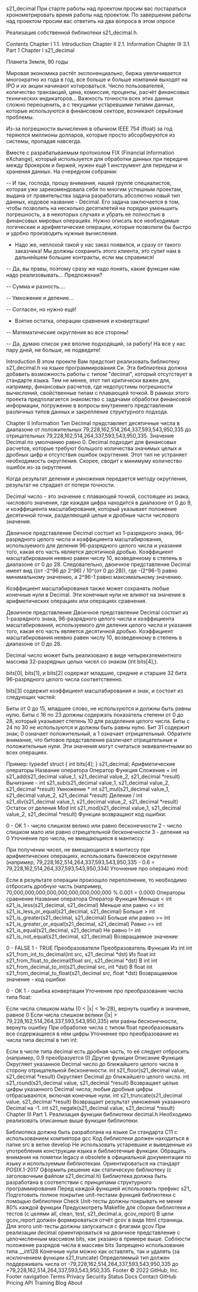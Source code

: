 s21_decimal
При старте работы над проектом просим вас постараться хронометрировать время работы над проектом. По завершении работы над проектом просим вас ответить на два вопроса в этом опросе

Реализация собственной библиотеки s21_decimal.h.

Contents
Chapter I
1.1. Introduction
Chapter II
2.1. Information
Chapter III
3.1. Part 1
Chapter I
s21_decimal

Планета Земля, 90 годы

Мировая экономика растёт экспоненциально, биржа увеличивается многократно из года в год, все больше и больше компаний выходят на IPO и их акции начинают котироваться. Число пользователей, количество транзакций, цена, комиссия, проценты, расчёт финансовых технических индикаторов... Важность точности всех этих данных сложно переоценить, а с текущими устаревшими типами данных, которые используются в финансовом секторе, возникают серьёзные проблемы.

Из-за погрешности вычисления в обычном IEEE 754 (float) за год теряются миллионы долларов, которые просто абсорбируются из системы, пропадая навсегда.

Вместе с разрабатываемым протоколом FIX (Financial Information eXchange), который используется для обработки данных при передаче между брокером и биржей, нужен ещё 1 инструмент для передачи и хранения данных.
На очередном собрании:

-- И так, господа, прошу внимания, нашей группе специалистов, которая уже зарекомендовала себя по многим успешным проектам, выдана от правительства задача разработать абсолютно новый тип данных, кодовое название - Decimal. Его задача заключается в том, чтобы позволить на несколько десятилетий на порядки уменьшить погрешность, а в некоторых случаях и убрать ее полностью в финансовых мировых операциях. Нужно описать все необходимые логические и арифметические операции, которые позволили бы быстро и удобно производить нужные вычисления.

- Надо же, неплохой такой у нас заказ появился, и сразу от такого заказчика! Мы должны сохранить этого клиента, это сулит нам в дальнейшем большие контракты, если мы справимся!

-- Да, вы правы, поэтому сразу же надо понять, какие функции нам надо реализовывать... Предложения?

-- Сумма и разность....

-- Умножение и деление...

-- Согласен, но нужно ещё!

- Взятие остатка, операции сравнения и конвертации!

-- Математические округления во все стороны!

-- Да, думаю список уже вполне подходящий, за работу! На все у нас пару дней, не больше, не подведите!

Introduction
В этом проекте Вам предстоит реализовать библиотеку s21_decimal.h на языке программирования Си. Эта библиотека должна добавить возможность работы с типом "decimal", который отсутствует в стандарте языка. Тем не менее, этот тип критически важен для, например, финансовых расчетов, где недопустимы погрешности вычислений, свойственные типам с плавающей точкой. В рамках этого проекта предполагается знакомство с задачами обработки финансовой информации, погружение в вопросы внутреннего представления различных типов данных и закрепление структурного подхода.

Chapter II
Information
Тип Decimal представляет десятичные числа в диапазоне от положительных 79,228,162,514,264,337,593,543,950,335 до отрицательных 79,228,162,514,264,337,593,543,950,335. Значение Decimal по умолчанию равно 0. Decimal подходит для финансовых расчетов, которые требуют большого количества значимых целых и дробных цифр и отсутствия ошибок округления. Этот тип не устраняет необходимость округления. Скорее, сводит к минимуму количество ошибок из-за округления.

Когда результат деления и умножения передается методу округления, результат не страдает от потери точности.

Decimal число - это значение с плавающей точкой, состоящее из знака, числового значения, где каждая цифра находится в диапазоне от 0 до 9, и коэффициента масштабирования, который указывает положение десятичной точки, разделяющей целые и дробные части числового значения.

Двоичное представление Decimal состоит из 1-разрядного знака, 96-разрядного целого числа и коэффициента масштабирования, используемого для деления 96-разрядного целого числа и указания того, какая его часть является десятичной дробью. Коэффициент масштабирования неявно равен числу 10, возведенному в степень в диапазоне от 0 до 28. Следовательно, двоичное представление Decimal имеет вид ((от -2^96 до 2^96) / 10^(от 0 до 28)), где -(2^96-1) равно минимальному значению, а 2^96-1 равно максимальному значению.

Коэффициент масштабирования также может сохранять любые конечные нули в Decimal. Эти конечные нули не влияют на значение в арифметических операциях или операциях сравнения.

Двоичное представление
Двоичное представление Decimal состоит из 1-разрядного знака, 96-разрядного целого числа и коэффициента масштабирования, используемого для деления целого числа и указания того, какая его часть является десятичной дробью. Коэффициент масштабирования неявно равен числу 10, возведенному в степень в диапазоне от 0 до 28.

Decimal число может быть реализовано в виде четырехэлементного массива 32-разрядных целых чисел со знаком (int bits[4];).

bits[0], bits[1], и bits[2] содержат младшие, средние и старшие 32 бита 96-разрядного целого числа соответственно.

bits[3] содержит коэффициент масштабирования и знак, и состоит из следующих частей:

Биты от 0 до 15, младшее слово, не используются и должны быть равны нулю.
Биты с 16 по 23 должны содержать показатель степени от 0 до 28, который указывает степень 10 для разделения целого числа.
Биты с 24 по 30 не используются и должны быть равны нулю.
Бит 31 содержит знак; 0 означает положительный, а 1 означает отрицательный.
Обратите внимание, что битовое представление различает отрицательные и положительные нули. Эти значения могут считаться эквивалентными во всех операциях.

Пример:
typedef struct 
{
    int bits[4];
} s21_decimal;
Арифметические операторы
Название оператора	Оператор	Функция
Сложение	+	int s21_add(s21_decimal value_1, s21_decimal value_2, s21_decimal *result)
Вычитание	-	int s21_sub(s21_decimal value_1, s21_decimal value_2, s21_decimal *result)
Умножение	*	int s21_mul(s21_decimal value_1, s21_decimal value_2, s21_decimal *result)
Деление	/	int s21_div(s21_decimal value_1, s21_decimal value_2, s21_decimal *result)
Остаток от деления	Mod	int s21_mod(s21_decimal value_1, s21_decimal value_2, s21_decimal *result)
Функции возвращают код ошибки:

0 - OK
1 - число слишком велико или равно бесконечности
2 - число слишком мало или равно отрицательной бесконечности
3 - деление на 0
Уточнение про числа, не вмещающиеся в мантиссу:

При получении чисел, не вмещающихся в мантиссу при арифметических операциях, использовать банковское округление (например, 79,228,162,514,264,337,593,543,950,335 - 0.6 = 79,228,162,514,264,337,593,543,950,334)
Уточнение про операцию mod:

Если в результате операции произошло переполнение, то необходимо отбросить дробную часть (например, 70,000,000,000,000,000,000,000,000,000 % 0.001 = 0.000)
Операторы сравнение
Название оператора	Оператор	Функция
Меньше	<	int s21_is_less(s21_decimal, s21_decimal)
Меньше или равно	<=	int s21_is_less_or_equal(s21_decimal, s21_decimal)
Больше	>	int s21_is_greater(s21_decimal, s21_decimal)
Больше или равно	>=	int s21_is_greater_or_equal(s21_decimal, s21_decimal)
Равно	==	int s21_is_equal(s21_decimal, s21_decimal)
Не равно	!=	int s21_is_not_equal(s21_decimal, s21_decimal)
Возвращаемое значение:

0 - FALSE
1 - TRUE
Преобразователи
Преобразователь	Функция
Из int	int s21_from_int_to_decimal(int src, s21_decimal *dst)
Из float	int s21_from_float_to_decimal(float src, s21_decimal *dst)
В int	int s21_from_decimal_to_int(s21_decimal src, int *dst)
В float	int s21_from_decimal_to_float(s21_decimal src, float *dst)
Возвращаемое значение - код ошибки:

0 - OK
1 - ошибка конвертации
Уточнение про преобразование числа типа float:

Если числа слишком малы (0 < |x| < 1e-28), вернуть ошибку и значение, равное 0
Если числа слишком велики (|x| > 79,228,162,514,264,337,593,543,950,335) или равны бесконечности, вернуть ошибку
При обработке числа с типом float преобразовывать все содержащиеся в нём цифры
Уточнение про преобразование из числа типа decimal в тип int:

Если в числе типа decimal есть дробная часть, то её следует отбросить (например, 0.9 преобразуется 0)
Другие функции
Описание	Функция
Округляет указанное Decimal число до ближайшего целого числа в сторону отрицательной бесконечности.	int s21_floor(s21_decimal value, s21_decimal *result)
Округляет Decimal до ближайшего целого числа.	int s21_round(s21_decimal value, s21_decimal *result)
Возвращает целые цифры указанного Decimal числа; любые дробные цифры отбрасываются, включая конечные нули.	int s21_truncate(s21_decimal value, s21_decimal *result)
Возвращает результат умножения указанного Decimal на -1.	int s21_negate(s21_decimal value, s21_decimal *result)
Chapter III
Part 1. Реализация функции библиотеки decimal.h
Необходимо реализовать описанные выше функции библиотеки:

Библиотека должна быть разработана на языке Си стандарта C11 с использованием компиятора gcc
Код библиотеки должен находиться в папке src в ветке develop
Не использовать устаревшие и выведенные из употребления конструкции языка и библиотечные функции. Обращать внимания на пометки legacy и obsolete в официальной документации по языку и используемым библиотекам. Ориентироваться на стандарт POSIX.1-2017
Оформить решение как статическую библиотеку (с заголовочным файлом s21_decimal.h)
Библиотека должна быть разработана в соответствии с принципами структурного программирования
Перед каждой функцией использовать префикс s21_
Подготовить полное покрытие unit-тестами функций библиотеки c помощью библиотеки Check
Unit-тесты должны покрывать не менее 80% каждой функции
Предусмотреть Makefile для сборки библиотеки и тестов (с целями all, clean, test, s21_decimal.a, gcov_report)
В цели gcov_report должен формироваться отчёт gcov в виде html страницы. Для этого unit-тесты должны запускаться с флагами gcov
При реализации decimal ориентироваться на двоичное представление с целочисленным массивом bits, как указано в примере выше. Соблюсти положение разрядов числа в массиве bits
Запрещено использование типа __int128
Конечные нули можно как оставлять, так и удалять (за исключением функции s21_truncate)
Определяемый тип должен поддерживать числа от -79,228,162,514,264,337,593,543,950,335 до +79,228,162,514,264,337,593,543,950,335.
Footer
© 2022 GitHub, Inc.
Footer navigation
Terms
Privacy
Security
Status
Docs
Contact GitHub
Pricing
API
Training
Blog
About
